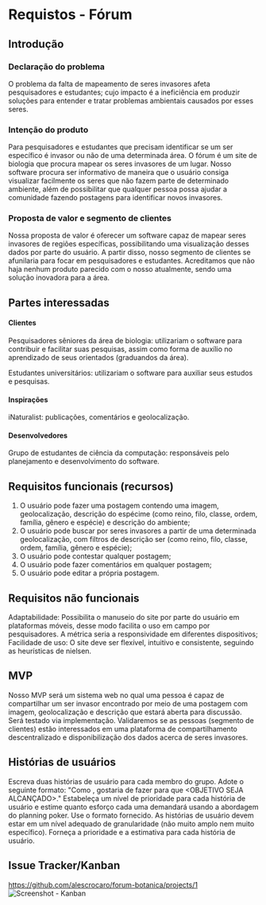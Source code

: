 # Requistos - Fórum
## Introdução

### Declaração do problema
O problema da falta de mapeamento de seres invasores afeta pesquisadores e estudantes; cujo impacto é a ineficiência em produzir soluções para entender e tratar problemas ambientais causados por esses seres.


### Intenção do produto
Para pesquisadores e estudantes que precisam identificar se um ser específico é invasor ou não de uma determinada área. O fórum é um site de biologia que procura mapear os seres invasores de um lugar. Nosso software procura ser informativo de maneira que o usuário consiga visualizar facilmente os seres que não fazem parte de determinado ambiente, além de possibilitar que qualquer pessoa possa ajudar a comunidade fazendo postagens para identificar novos invasores.


### Proposta de valor e segmento de clientes
Nossa proposta de valor é oferecer um software capaz de mapear seres invasores de regiões específicas, possibilitando uma visualização desses dados por parte do usuário. A partir disso, nosso segmento de clientes se afunilaria para focar em pesquisadores e estudantes. Acreditamos que não haja nenhum produto parecido com o nosso atualmente, sendo uma solução inovadora para a área.


## Partes interessadas
#### Clientes
Pesquisadores sêniores da área de biologia: utilizariam o software para contribuir e facilitar suas pesquisas, assim como forma de auxílio no aprendizado de seus orientados (graduandos da área). 

Estudantes universitários: utilizariam o software para auxiliar seus estudos e pesquisas.

#### Inspirações
iNaturalist: publicações, comentários e geolocalização.

#### Desenvolvedores
Grupo de estudantes de ciência da computação: responsáveis pelo planejamento e desenvolvimento do software.


## Requisitos funcionais (recursos)
1. O usuário pode fazer uma postagem contendo uma imagem, geolocalização, descrição do espécime (como reino, filo, classe, ordem, família, gênero e espécie) e descrição do ambiente;
2. O usuário pode buscar por seres invasores a partir de uma determinada geolocalização, com filtros de descrição ser (como reino, filo, classe, ordem, família, gênero e espécie);
3. O usuário pode contestar qualquer postagem;
4. O usuário pode fazer comentários em qualquer postagem;
5. O usuário pode editar a própria postagem.


## Requisitos não funcionais
Adaptabilidade: Possibilita o manuseio do site por parte do usuário em plataformas móveis, desse modo facilita o uso em campo por pesquisadores. A métrica seria a responsividade em diferentes dispositivos;\
Facilidade de uso: O site deve ser flexível, intuitivo e consistente, seguindo as heurísticas de nielsen.


## MVP
Nosso MVP será um sistema web no qual uma pessoa é capaz de compartilhar um ser invasor encontrado por meio de uma postagem com imagem, geolocalização e descrição que estará aberta para discussão. Será testado via implementação. Validaremos se as pessoas (segmento de clientes) estão interessados em uma plataforma de compartilhamento descentralizado e disponibilização dos dados acerca de seres invasores.


## Histórias de usuários
Escreva duas histórias de usuário para cada membro do grupo. Adote o seguinte formato:
"Como <PAPEL>, gostaria de fazer <TAL COISA> para que <OBJETIVO SEJA ALCANÇADO>."
Estabeleça um nível de prioridade para cada história de usuário e estime quanto esforço cada
uma demandará usando a abordagem do planning poker.
Use o formato fornecido. As histórias de usuário devem estar em um nível adequado de
granularidade (não muito amplo nem muito específico). Forneça a prioridade e a estimativa
para cada história de usuário.



## Issue Tracker/Kanban
https://github.com/alescrocaro/forum-botanica/projects/1
![Screenshot - Kanban](https://i.imgur.com/PLiRRHa.png)
